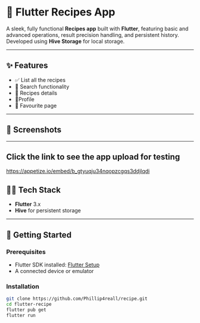 # 📱 Flutter Recipes App

A sleek, fully functional **Recipes app** built with **Flutter**, featuring basic and advanced operations, result precision handling, and persistent history. Developed using **Hive Storage** for local storage.

---

## ✨ Features

- ✅ List all the recipes
- 🔬 Search functionality
- 🧮 Recipes details
- 🧠Profile
- 🧹 Favourite page
---
## 📸 Screenshots



---
## Click the link to see the app upload for testing
https://appetize.io/embed/b_gtyuqju34nqopzcgqs3ddjlqdi

## 🧑‍💻 Tech Stack

- **Flutter** 3.x
- **Hive** for persistent storage
---

## 🚀 Getting Started

### Prerequisites

- Flutter SDK installed: [Flutter Setup](https://flutter.dev/docs/get-started/install)
- A connected device or emulator

### Installation

```bash
git clone https://github.com/Phillip4reall/recipe.git
cd flutter-recipe
flutter pub get
flutter run

